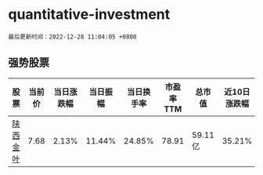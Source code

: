 # quantitative-investment

`最后更新时间：2022-12-28 11:04:05 +0800`

## 强势股票

|股票|当前价|当日涨跌幅|当日振幅|当日换手率|市盈率TTM|总市值|近10日涨跌幅|
|----|----|----|----|----|----|----|----|
|[陕西金叶](https://xueqiu.com/S/SZ000812)|7.68|2.13%|11.44%|24.85%|78.91|59.11亿|35.21%|
